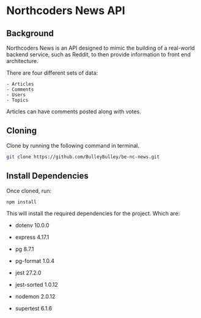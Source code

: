 # Northcoders News API

## Background

Northcoders News is an API designed to mimic the building of a real-world backend service, such as Reddit, to then provide information to front end architecture.

There are four different sets of data:

    - Articles
    - Comments
    - Users
    - Topics

Articles can have comments posted along with votes.


## Cloning

Clone by running the following command in terminal.

```bash
git clone https://github.com/BulleyBulley/be-nc-news.git
```

## Install Dependencies

Once cloned, run:
```bash
npm install
```

This will install the required dependencies for the project. Which are:

* dotenv 10.0.0
* express 4.17.1
* pg 8.7.1
* pg-format 1.0.4

* jest 27.2.0
* jest-sorted 1.0.12
* nodemon 2.0.12
* supertest 6.1.6